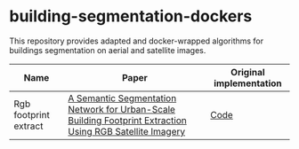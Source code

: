 # building-segmentation-dockers

This repository provides adapted and docker-wrapped algorithms for buildings segmentation on aerial and satellite images.

| Name | Paper | Original implementation |
|------|-------|-------------------------|
|Rgb footprint extract | [A Semantic Segmentation Network for Urban-Scale Building Footprint Extraction Using RGB Satellite Imagery](https://arxiv.org/abs/2104.01263) | [Code](https://github.com/aatifjiwani/rgb-footprint-extract/tree/main)